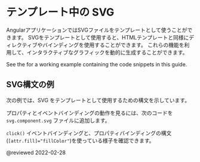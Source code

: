 # テンプレート中の SVG

AngularアプリケーションではSVGファイルをテンプレートとして使うことができます。
SVGをテンプレートとして使用すると、HTMLテンプレートと同様にディレクティブやバインディングを使用することができます。
これらの機能を利用して、インタラクティブなグラフィックを動的に生成することができます。

<div class="alert is-helpful">

See the <live-example name="template-syntax"></live-example> for a working example containing the code snippets in this guide.

</div>

## SVG構文の例

次の例では、SVG をテンプレートとして使用するための構文を示しています。

<code-example header="src/app/svg.component.ts" path="template-syntax/src/app/svg.component.ts"></code-example>

プロパティとイベントバインディングの動作を見るには、次のコードを `svg.component.svg` ファイルに追加します。

<code-example header="src/app/svg.component.svg" path="template-syntax/src/app/svg.component.svg"></code-example>

`click()` イベントバインディングと、プロパティバインディングの構文 (`[attr.fill]="fillColor"`)を使っている様子を確認できます。

<!-- links -->

<!-- external links -->

<!-- end links -->

@reviewed 2022-02-28

